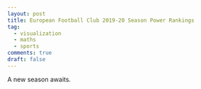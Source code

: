 ```yaml
---
layout: post
title: European Football Club 2019-20 Season Power Rankings
tag:
  - visualization
  - maths
  - sports
comments: true
draft: false
---
```


A new season awaits.

<object type="image/svg+xml" data="https://shawenyao.github.io/Who-is-number-1/output/footbal_2019-2020/European_Football_Club_Rankings_2019-2020.svg" style="width:100%;height:100%;"></object>
